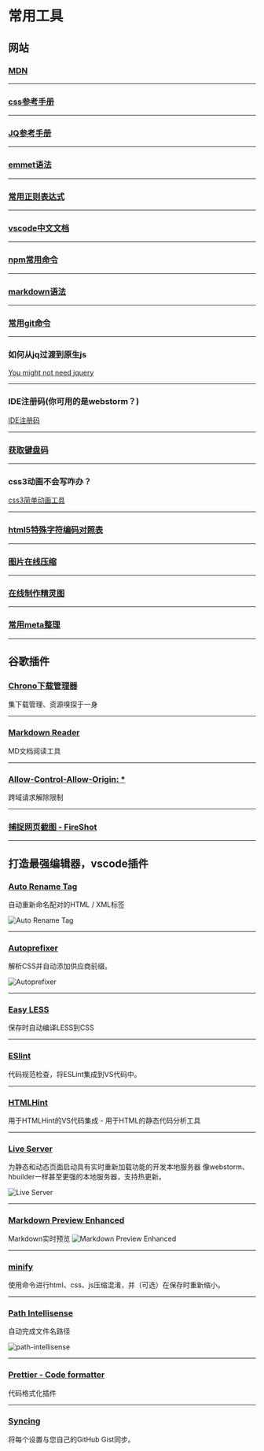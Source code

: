 # 常用工具

## 网站

### [MDN](https://developer.mozilla.org/zh-CN/)

---
### [css参考手册](http://css.doyoe.com/)

---
### [JQ参考手册](http://hemin.cn/jq/)

---
### [emmet语法](https://github.com/paddingme/Learning-HTML-CSS/issues/17)

---
### [常用正则表达式](http://www.cnblogs.com/zxin/archive/2013/01/26/2877765.html)

---
### [vscode中文文档](https://jeasonstudio.gitbooks.io/vscode-cn-doc/content/md/%E6%89%A9%E5%B1%95/%E6%A6%82%E8%BF%B0.html)

---
### [npm常用命令](http://www.cnblogs.com/PeunZhang/p/5553574.html)

---
### [markdown语法](https://shd101wyy.github.io/markdown-preview-enhanced/#/zh-cn/markdown-basics)

---
### [常用git命令](http://www.ruanyifeng.com/blog/2015/12/git-cheat-sheet.html)

---
### 如何从jq过渡到原生js
[You might not need jquery](http://youmightnotneedjquery.com/#trigger_custom)

---
### IDE注册码(你可用的是webstorm？)
[IDE注册码](http://idea.lanyus.com/)

---
### [获取键盘码](http://keycode.info/)

---
### css3动画不会写咋办？
[css3简单动画工具](https://www.w3cways.com/css3-animation-tool)

---
### [html5特殊字符编码对照表](http://www.jb51.net/onlineread/htmlchar.htm)

---
### [图片在线压缩](https://tinypng.com/)

---
### [在线制作精灵图](https://spritegen.website-performance.org/)

---
### [常用meta整理](https://segmentfault.com/a/1190000002407912)

---

## 谷歌插件

### [Chrono下载管理器](https://chrome.google.com/webstore/detail/chrono-download-manager/mciiogijehkdemklbdcbfkefimifhecn)
集下载管理、资源嗅探于一身 

---
### [Markdown Reader](https://chrome.google.com/webstore/detail/markdown-reader/gpoigdifkoadgajcincpilkjmejcaanc)
MD文档阅读工具

---
### [Allow-Control-Allow-Origin: *](https://chrome.google.com/webstore/detail/allow-control-allow-origi/nlfbmbojpeacfghkpbjhddihlkkiljbi)
跨域请求解除限制

---
### [捕捉网页截图 - FireShot](https://chrome.google.com/webstore/detail/take-webpage-screenshots/mcbpblocgmgfnpjjppndjkmgjaogfceg)

---

## 打造最强编辑器，vscode插件

### [Auto Rename Tag](https://marketplace.visualstudio.com/items?itemName=formulahendry.auto-rename-tag)
自动重新命名配对的HTML / XML标签

![Auto Rename Tag](./img/auto-rename-tag.gif)

---

### [Autoprefixer](https://marketplace.visualstudio.com/items?itemName=mrmlnc.vscode-autoprefixer)
解析CSS并自动添加供应商前缀。

![Autoprefixer](./img/autoprefixer.gif)

---
### [Easy LESS](https://marketplace.visualstudio.com/items?itemName=mrcrowl.easy-less)
保存时自动编译LESS到CSS

---
### [ESlint](https://marketplace.visualstudio.com/items?itemName=dbaeumer.vscode-eslint)
代码规范检查，将ESLint集成到VS代码中。

---
### [HTMLHint](https://marketplace.visualstudio.com/items?itemName=mkaufman.HTMLHint)
用于HTMLHint的VS代码集成 - 用于HTML的静态代码分析工具

---
### [Live Server](https://marketplace.visualstudio.com/items?itemName=ritwickdey.LiveServer)
为静态和动态页面启动具有实时重新加载功能的开发本地服务器
像webstorm、hbuilder一样甚至更强的本地服务器，支持热更新。

![Live Server](./img/live-server.gif)

---
### [Markdown Preview Enhanced](https://marketplace.visualstudio.com/items?itemName=shd101wyy.markdown-preview-enhanced)
Markdown实时预览
![Markdown Preview Enhanced](./img/Markdown-preview-enhanced.png)

---
### [minify](https://marketplace.visualstudio.com/items?itemName=HookyQR.minify)
使用命令进行html、css、js压缩混淆，并（可选）在保存时重新缩小。

---
### [Path Intellisense](https://marketplace.visualstudio.com/items?itemName=christian-kohler.path-intellisense)
自动完成文件名路径

![path-intellisense](./img/path-intellisense.gif)

---
### [Prettier - Code formatter](https://marketplace.visualstudio.com/items?itemName=esbenp.prettier-vscode)
代码格式化插件

---
### [Syncing](https://marketplace.visualstudio.com/items?itemName=nonoroazoro.syncing)
将每个设置与您自己的GitHub Gist同步。